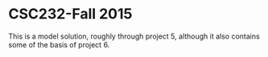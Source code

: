 CSC232-Fall 2015
==================

This is a model solution, roughly through project 5, although it also contains some of the basis of project 6.

